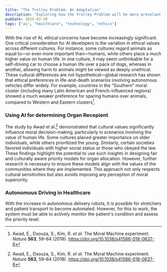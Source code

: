 ```yaml
---
title: "The Trolley Problem: An Adaptation"
description: "Exploring how the Trolley Problem will be more prevelant in healthcare"
pubDate: 2024-03-30
tags: ["ai", "healthcare", "technology", "ethics"]
---
```


With the rise of AI, ethical concerns have become increasingly significant. One critical consideration for AI developers is the variation in ethical values across different cultures. For instance, some cultures regard animals as equal to—or even more important than—humans, while others place a much higher value on human life. In one culture, it may seem unthinkable for a self-driving car to choose a human life over a pack of dogs, whereas in another, allowing harm to animals might be viewed as deeply unethical. These cultural differences are not hypothetical—global research has shown that ethical preferences in life-and-death scenarios involving autonomous vehicles differ widely. For example, countries in the “Southern” moral cluster (including many Latin American and French-influenced regions) showed a much weaker preference for sparing humans over animals, compared to Western and Eastern clusters[^1].

### Using AI for determining Organ Recepient
The study by Awad et al.[^1] demonstrated that cultural values significantly influence moral decision-making, particularly in scenarios involving the value of human life. Some cultures placed greater importance on older individuals, while others prioritized the young. Similarly, certain societies favored individuals with higher social status or those who obeyed the law. These findings highlight the potential to use such insights in designing fair and culturally aware priority models for organ allocation. However, further research is necessary to ensure these models align with the values of the communities where they are implemented. This approach not only respects cultural sensitivities but also avoids imposing any perception of moral superiority.

### Autonomous Driving in Healthcare
With the increase in autonomous delivery robots, it is possible for stretchers and patient transport to become automated. However, for this to work, the system must be able to actively monitor the patient's condition and assess the priority level. 

[^1]: Awad, E., Dsouza, S., Kim, R. *et al.* The Moral Machine experiment. *Nature* **563**, 59–64 (2018). https://doi.org/10.1038/s41586-018-0637-6